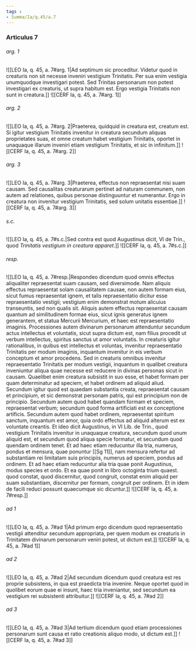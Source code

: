 ```yaml
---
tags : 
- Summa/Ia/q.45/a.7
---
```


### Articulus 7

###### arg. 1
![[LEO Ia, q. 45, a. 7#arg. 1|Ad septimum sic proceditur. Videtur quod in creaturis non sit necesse inveniri vestigium Trinitatis. Per sua enim vestigia unumquodque investigari potest. Sed Trinitas personarum non potest investigari ex creaturis, ut supra habitum est. Ergo vestigia Trinitatis non sunt in creatura.]]
![[CERF Ia, q. 45, a. 7#arg. 1]]

###### arg. 2
![[LEO Ia, q. 45, a. 7#arg. 2|Praeterea, quidquid in creatura est, creatum est. Si igitur vestigium Trinitatis invenitur in creatura secundum aliquas proprietates suas, et omne creatum habet vestigium Trinitatis, oportet in unaquaque illarum inveniri etiam vestigium Trinitatis, et sic in infinitum.]]
![[CERF Ia, q. 45, a. 7#arg. 2]]

###### arg. 3
![[LEO Ia, q. 45, a. 7#arg. 3|Praeterea, effectus non repraesentat nisi suam causam. Sed causalitas creaturarum pertinet ad naturam communem, non autem ad relationes, quibus personae distinguuntur et numerantur. Ergo in creatura non invenitur vestigium Trinitatis, sed solum unitatis essentiae.]]
![[CERF Ia, q. 45, a. 7#arg. 3]]

###### s.c.
![[LEO Ia, q. 45, a. 7#s.c.|Sed contra est quod Augustinus dicit, VI de Trin., quod *Trinitatis vestigium in creatura apparet*.]]
![[CERF Ia, q. 45, a. 7#s.c.]]

###### resp.
![[LEO Ia, q. 45, a. 7#resp.|Respondeo dicendum quod omnis effectus aliqualiter repraesentat suam causam, sed diversimode. Nam aliquis effectus repraesentat solam causalitatem causae, non autem formam eius, sicut fumus repraesentat ignem, et talis repraesentatio dicitur esse repraesentatio vestigii; vestigium enim demonstrat motum alicuius transeuntis, sed non qualis sit. Aliquis autem effectus repraesentat causam quantum ad similitudinem formae eius, sicut ignis generatus ignem generantem, et statua Mercurii Mercurium, et haec est repraesentatio imaginis. Processiones autem divinarum personarum attenduntur secundum actus intellectus et voluntatis, sicut supra dictum est, nam filius procedit ut verbum intellectus, spiritus sanctus ut amor voluntatis. In creaturis igitur rationalibus, in quibus est intellectus et voluntas, invenitur repraesentatio Trinitatis per modum imaginis, inquantum invenitur in eis verbum conceptum et amor procedens. Sed in creaturis omnibus invenitur repraesentatio Trinitatis per modum vestigii, inquantum in qualibet creatura inveniuntur aliqua quae necesse est reducere in divinas personas sicut in causam. Quaelibet enim creatura subsistit in suo esse, et habet formam per quam determinatur ad speciem, et habet ordinem ad aliquid aliud. Secundum igitur quod est quaedam substantia creata, repraesentat causam et principium, et sic demonstrat personam patris, qui est principium non de principio. Secundum autem quod habet quandam formam et speciem, repraesentat verbum; secundum quod forma artificiati est ex conceptione artificis. Secundum autem quod habet ordinem, repraesentat spiritum sanctum, inquantum est amor, quia ordo effectus ad aliquid alterum est ex voluntate creantis. Et ideo dicit Augustinus, in VI Lib. de Trin., quod vestigium Trinitatis invenitur in unaquaque creatura, secundum quod unum aliquid est, et secundum quod aliqua specie formatur, et secundum quod quendam ordinem tenet. Et ad haec etiam reducuntur illa tria, numerus, pondus et mensura, quae ponuntur [[Sg 11]], nam mensura refertur ad substantiam rei limitatam suis principiis, numerus ad speciem, pondus ad ordinem. Et ad haec etiam reducuntur alia tria quae ponit Augustinus, modus species et ordo. Et ea quae ponit in libro octoginta trium quaest. quod constat, quod discernitur, quod congruit, constat enim aliquid per suam substantiam, discernitur per formam, congruit per ordinem. Et in idem de facili reduci possunt quaecumque sic dicuntur.]]
![[CERF Ia, q. 45, a. 7#resp.]]

###### ad 1
![[LEO Ia, q. 45, a. 7#ad 1|Ad primum ergo dicendum quod repraesentatio vestigii attenditur secundum appropriata, per quem modum ex creaturis in Trinitatem divinarum personarum veniri potest, ut dictum est.]]
![[CERF Ia, q. 45, a. 7#ad 1]]

###### ad 2
![[LEO Ia, q. 45, a. 7#ad 2|Ad secundum dicendum quod creatura est res proprie subsistens, in qua est praedicta tria invenire. Neque oportet quod in quolibet eorum quae ei insunt, haec tria inveniantur, sed secundum ea vestigium rei subsistenti attribuitur.]]
![[CERF Ia, q. 45, a. 7#ad 2]]

###### ad 3
![[LEO Ia, q. 45, a. 7#ad 3|Ad tertium dicendum quod etiam processiones personarum sunt causa et ratio creationis aliquo modo, ut dictum est.]]
![[CERF Ia, q. 45, a. 7#ad 3]]

